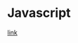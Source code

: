 <h1> Javascript </h1>
  <a href="https://developer.mozilla.org/en-US/docs/Learn/Getting_started_with_the_web/JavaScript_basics"> link</h1>